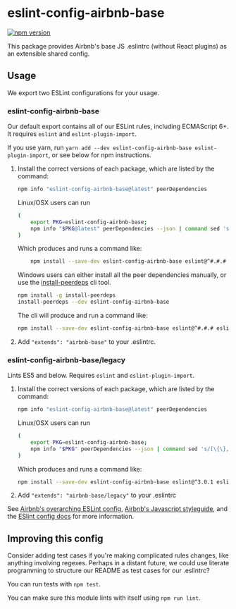 # eslint-config-airbnb-base

[![npm version](https://badge.fury.io/js/eslint-config-airbnb-base.svg)](http://badge.fury.io/js/eslint-config-airbnb-base)

This package provides Airbnb's base JS .eslintrc (without React plugins) as an extensible shared config.

## Usage

We export two ESLint configurations for your usage.

### eslint-config-airbnb-base

Our default export contains all of our ESLint rules, including ECMAScript 6+. It requires `eslint` and `eslint-plugin-import`.

If you use yarn, run `yarn add --dev eslint-config-airbnb-base eslint-plugin-import`, or see below for npm instructions.

1. Install the correct versions of each package, which are listed by the command:

    ```sh
    npm info "eslint-config-airbnb-base@latest" peerDependencies
    ```

    Linux/OSX users can run
    ```sh
    (
        export PKG=eslint-config-airbnb-base;
        npm info "$PKG@latest" peerDependencies --json | command sed 's/[\{\},]//g ; s/: /@/g' | xargs npm install --save-dev "$PKG@latest"
    )
    ```

    Which produces and runs a command like:

    ```sh
        npm install --save-dev eslint-config-airbnb-base eslint@^#.#.# eslint-plugin-import@^#.#.#
    ```

    Windows users can either install all the peer dependencies manually, or use the [install-peerdeps](https://github.com/nathanhleung/install-peerdeps) cli tool.

    ```sh
    npm install -g install-peerdeps
    install-peerdeps --dev eslint-config-airbnb-base
    ```

    The cli will produce and run a command like:

    ```sh
    npm install --save-dev eslint-config-airbnb-base eslint@^#.#.# eslint-plugin-import@^#.#.#
    ```

2. Add `"extends": "airbnb-base"` to your .eslintrc.

### eslint-config-airbnb-base/legacy

Lints ES5 and below. Requires `eslint` and `eslint-plugin-import`.

1. Install the correct versions of each package, which are listed by the command:

    ```sh
    npm info "eslint-config-airbnb-base@latest" peerDependencies
    ```

    Linux/OSX users can run
    ```sh
    (
        export PKG=eslint-config-airbnb-base;
        npm info "$PKG" peerDependencies --json | command sed 's/[\{\},]//g ; s/: /@/g' | xargs npm install --save-dev "$PKG"
    )
    ```

    Which produces and runs a command like:

    ```sh
    npm install --save-dev eslint-config-airbnb-base eslint@^3.0.1 eslint-plugin-import@^1.10.3
    ```

2. Add `"extends": "airbnb-base/legacy"` to your .eslintrc

See [Airbnb's overarching ESLint config](https://npmjs.com/eslint-config-airbnb), [Airbnb's Javascript styleguide](https://github.com/airbnb/javascript), and the [ESlint config docs](http://eslint.org/docs/user-guide/configuring#extending-configuration-files) for more information.

## Improving this config

Consider adding test cases if you're making complicated rules changes, like anything involving regexes. Perhaps in a distant future, we could use literate programming to structure our README as test cases for our .eslintrc?

You can run tests with `npm test`.

You can make sure this module lints with itself using `npm run lint`.
